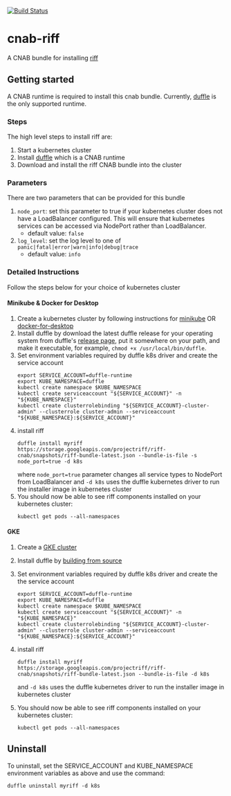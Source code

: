[![Build Status](https://dev.azure.com/projectriff/projectriff/_apis/build/status/projectriff.cnab-riff?branchName=master)](https://dev.azure.com/projectriff/projectriff/_build/latest?definitionId=16&branchName=master)

# cnab-riff
A CNAB bundle for installing [riff](https://projectriff.io/)

## Getting started
A CNAB runtime is required to install this cnab bundle. Currently, [duffle](https://duffle.sh/) is the only supported runtime.

### Steps
The high level steps to install riff are:
1. Start a kubernetes cluster
1. Install [duffle](https://duffle.sh/) which is a CNAB runtime
1. Download and install the riff CNAB bundle into the cluster

### Parameters
There are two parameters that can be provided for this bundle
1. `node_port`: set this parameter to true if your kubernetes cluster does not have a LoadBalancer configured. This will ensure that kubernetes services can be accessed via NodePort rather than LoadBalancer.
    - default value: `false`
1. `log_level`: set the log level to one of `panic|fatal|error|warn|info|debug|trace`
    - default value: `info`

### Detailed Instructions
Follow the steps below for your choice of kubernetes cluster
#### Minikube & Docker for Desktop
1. Create a kubernetes cluster by following instructions for [minikube](https://projectriff.io/docs/getting-started/minikube/) OR [docker-for-desktop](https://projectriff.io/docs/getting-started/docker-for-mac/)
1. Install duffle by download the latest duffle release for your operating system from duffle's [release page](https://github.com/deislabs/duffle/releases), put it somewhere on your path, and make it executable, for example, `chmod +x /usr/local/bin/duffle`.
1. Set environment variables required by duffle k8s driver and create the service account
    ```
    export SERVICE_ACCOUNT=duffle-runtime
    export KUBE_NAMESPACE=duffle
    kubectl create namespace $KUBE_NAMESPACE
    kubectl create serviceaccount "${SERVICE_ACCOUNT}" -n "${KUBE_NAMESPACE}"
    kubectl create clusterrolebinding "${SERVICE_ACCOUNT}-cluster-admin" --clusterrole cluster-admin --serviceaccount "${KUBE_NAMESPACE}:${SERVICE_ACCOUNT}"
    ```
1. install riff
    ```
    duffle install myriff https://storage.googleapis.com/projectriff/riff-cnab/snapshots/riff-bundle-latest.json --bundle-is-file -s node_port=true -d k8s
    ```
    where `node_port=true` parameter changes all service types to NodePort from LoadBalancer
    and `-d k8s` uses the duffle kubernetes driver to run the installer image in kubernetes cluster
1. You should now be able to see riff components installed on your kubernetes cluster:
    ```
    kubectl get pods --all-namespaces
    ```

#### GKE
1. Create a [GKE cluster](https://projectriff.io/docs/getting-started/gke/)
1. Install duffle by [building from source](https://github.com/deislabs/duffle/blob/master/docs/developing.md)

1. Set environment variables required by duffle k8s driver and create the the service account
    ```
    export SERVICE_ACCOUNT=duffle-runtime
    export KUBE_NAMESPACE=duffle
    kubectl create namespace $KUBE_NAMESPACE
    kubectl create serviceaccount "${SERVICE_ACCOUNT}" -n "${KUBE_NAMESPACE}"
    kubectl create clusterrolebinding "${SERVICE_ACCOUNT}-cluster-admin" --clusterrole cluster-admin --serviceaccount "${KUBE_NAMESPACE}:${SERVICE_ACCOUNT}"
    ```
1. install riff
    ```
    duffle install myriff https://storage.googleapis.com/projectriff/riff-cnab/snapshots/riff-bundle-latest.json --bundle-is-file -d k8s
    ```
    and `-d k8s` uses the duffle kubernetes driver to run the installer image in kubernetes cluster

1. You should now be able to see riff components installed on your kubernetes cluster:
    ```
    kubectl get pods --all-namespaces
    ```

## Uninstall
To uninstall, set the SERVICE_ACCOUNT and KUBE_NAMESPACE environment variables as above and use the command:
```
duffle uninstall myriff -d k8s
```
